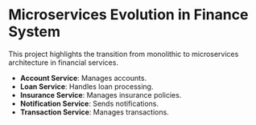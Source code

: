 # Microservices Evolution in Finance System
This project highlights the transition from monolithic to microservices architecture in financial services.
- **Account Service**: Manages accounts.
- **Loan Service**: Handles loan processing.
- **Insurance Service**: Manages insurance policies.
- **Notification Service**: Sends notifications.
- **Transaction Service**: Manages transactions.

